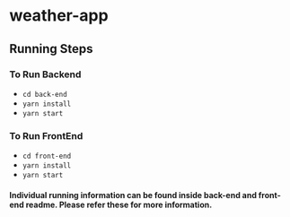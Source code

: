 # weather-app

## Running Steps


### To Run Backend
- `cd back-end`
- `yarn install`
- `yarn start`

### To Run FrontEnd
- `cd front-end`
- `yarn install`
- `yarn start`


#### Individual running information can be found inside back-end and front-end readme. Please refer these for more information.
